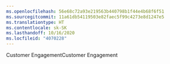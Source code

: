```yaml
---
ms.openlocfilehash: 56e68c72a93e219563b440798b1f44e4b68f6f51
ms.sourcegitcommit: 11a61db54119503e82faec5f99c4273e8d1247e5
ms.translationtype: HT
ms.contentlocale: sk-SK
ms.lasthandoff: 10/16/2020
ms.locfileid: "4070228"
---
```

<span data-ttu-id="e035f-101">Customer Engagement</span><span class="sxs-lookup"><span data-stu-id="e035f-101">Customer Engagement</span></span>
